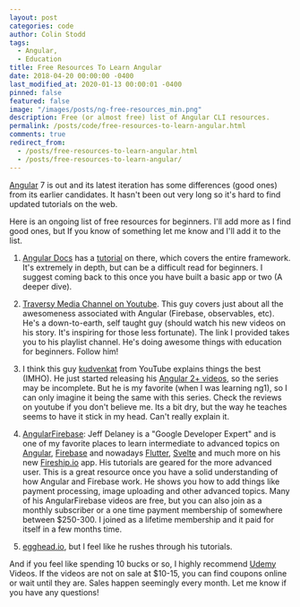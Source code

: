 ```yaml
---
layout: post
categories: code
author: Colin Stodd
tags:
  - Angular,
  - Education
title: Free Resources To Learn Angular
date: 2018-04-20 00:00:00 -0400
last_modified_at: 2020-01-13 00:00:01 -0400
pinned: false
featured: false
image: "/images/posts/ng-free-resources_min.png"
description: Free (or almost free) list of Angular CLI resources.
permalink: /posts/code/free-resources-to-learn-angular.html
comments: true
redirect_from:
  - /posts/free-resources-to-learn-angular.html
  - /posts/free-resources-to-learn-angular/
---
```


<a href="https://angular.io/" target="_blank" rel="noopener">Angular</a> 7 is out and its latest iteration has some differences (good ones) from its earlier candidates. It hasn't been out very long so it's hard to find updated tutorials on the web.

Here is an ongoing list of free resources for beginners. I'll add more as I find good ones, but If you know of something let me know and I'll add it to the list.

1. <a href="https://angular.io/docs/ts/latest/" target="_blank" rel="noopener">Angular Docs</a> has a <a href="https://angular.io/docs/ts/latest/tutorial/" target="_blank" rel="noopener">tutorial</a> on there, which covers the entire framework. It's extremely in depth, but can be a difficult read for beginners. I suggest coming back to this once you have built a basic app or two (A deeper dive).

2. <a href="https://www.youtube.com/user/TechGuyWeb/playlists" target="_blank" rel="noopener">Traversy Media Channel on Youtube</a>. This guy covers just about all the awesomeness associated with Angular (Firebase, observables, etc). He's a down-to-earth, self taught guy (should watch his new videos on his story. It's inspiring for those less fortunate). The link I provided takes you to his playlist channel. He's doing awesome things with education for beginners. Follow him!

3. I think this guy <a href="https://www.youtube.com/channel/UCCTVrRB5KpIiK6V2GGVsR1Q" target="_blank" rel="noopener">kudvenkat</a> from YouTube explains things the best (IMHO). He just started releasing his <a href="https://www.youtube.com/watch?v=WWQZCDegWHg&feature=em-subs_digest" target="_blank" rel="noopener">Angular 2+ videos</a>, so the series may be incomplete. But he is my favorite (when I was learning ng1), so I can only imagine it being the same with this series. Check the reviews on youtube if you don't believe me. Its a bit dry, but the way he teaches seems to have it stick in my head. Can't really explain it.

4. <a href="https://angularfirebase.com/" target="_blank" rel="noopener">AngularFirebase</a>: Jeff Delaney is a "Google Developer Expert" and is one of my favorite places to learn intermediate to advanced topics on <a href="https://angular.io/" target="_blank" rel="noopener">Angular</a>, <a href="https://firebase.google.com/" target="_blank" rel="noopener" title="firebase">Firebase</a> and nowadays <a href="https://flutter.dev/" target="_blank" rel="noopener">Flutter</a>, <a href="https://svelte.dev/" target="_blank" rel="noopener">Svelte</a> and much more on his new <a href="https://fireship.io/" target="_blank" rel="noopener">Fireship.io</a> app. His tutorials are geared for the more advanced user. This is a great resource once you have a solid understanding of how Angular and Firebase work. He shows you how to add things like payment processing, image uploading and other advanced topics. Many of his AngularFirebase videos are free, but you can also join as a monthly subscriber or a one time payment membership of somewhere between $250-300. I joined as a lifetime membership and it paid for itself in a few months time.

5. <a href="http://egghead.io/" target="_blank" rel="noopener">egghead.io</a>, but I feel like he rushes through his tutorials.

And if you feel like spending 10 bucks or so, I highly recommend <a href="https://udemy.com" target="_blank" rel="noopener">Udemy</a> Videos. If the videos are not on sale at $10-15, you can find coupons online or wait until they are. Sales happen seemingly every month. Let me know if you have any questions!
